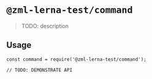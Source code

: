 # `@zml-lerna-test/command`

> TODO: description

## Usage

```
const command = require('@zml-lerna-test/command');

// TODO: DEMONSTRATE API
```
